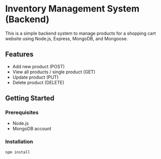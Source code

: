 # Inventory Management System (Backend)

This is a simple backend system to manage products for a shopping cart website using Node.js, Express, MongoDB, and Mongoose.

## Features

- Add new product (POST)
- View all products / single product (GET)
- Update product (PUT)
- Delete product (DELETE)

## Getting Started

### Prerequisites
- Node.js
- MongoDB account

### Installation

```bash
npm install

